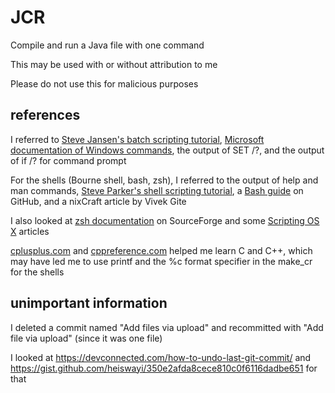 # JCR
Compile and run a Java file with one command

This may be used with or without attribution to me

Please do not use this for malicious purposes

## references
I referred to [Steve Jansen's batch scripting tutorial](http://steve-jansen.github.io/guides/windows-batch-scripting/index.html), [Microsoft documentation of Windows commands](https://docs.microsoft.com/en-us/windows-server/administration/windows-commands/windows-commands), the output of SET /?, and the output of if /? for command prompt

For the shells (Bourne shell, bash, zsh), I referred to the output of help and man commands, [Steve Parker's shell scripting tutorial](https://www.shellscript.sh/index.html), a [Bash guide](https://github.com/Idnan/bash-guide) on GitHub, and a nixCraft article by Vivek Gite

I also looked at [zsh documentation](http://zsh.sourceforge.net/Intro/intro_3.html#SEC3) on SourceForge and some [Scripting OS X](https://scriptingosx.com/2019/06/moving-to-zsh-part-2-configuration-files/) articles

[cplusplus.com](http://cplusplus.com/) and [cppreference.com](https://en.cppreference.com/w/) helped me learn C and C++, which may have led me to use printf and the %c format specifier in the make_cr for the shells

## unimportant information
I deleted a commit named "Add files via upload" and recommitted with "Add file via upload" (since it was one file)

I looked at https://devconnected.com/how-to-undo-last-git-commit/ and https://gist.github.com/heiswayi/350e2afda8cece810c0f6116dadbe651 for that
